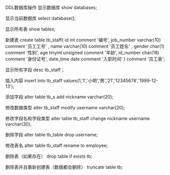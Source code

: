 DDL数据库操作
显示数据库
 show databases;

显示当前数据库
 select database();

显示所有表
 show tables;

新建表
create table tb_staff(
id int comment '编号',
job_number varchar(10) comment '员工工号' ,
name varchar(10) comment '员工姓名' ,
gender char(1) comment '性别',
age tinyint unsigned comment '年龄',
id_number char(18) comment '身份证号',
date_time date comment '入职时间'
) comment '员工表';

显示所有字段
desc tb_staff；

插入内容
insert into tb_staff values(1,'1','小明','男','21','12345678','1999-12-13');

添加字段
alter table tb_s add nickname varchar(20);

修改数据类型
 alter tb_staff modify username varchar(20);

修改字段名和字段类型
 alter table tb_staff change nickname username varchar(30);

删除字段
alter table tb_table drop username;

修改表名
alter table tb_staff rename to employee;

删除表（如果存在）
 drop table if exists tb;

删除表并且重新创建表（数据都会删除）
 truncate table tb;













